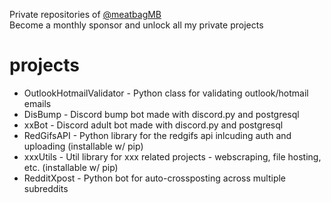 Private repositories of [@meatbagMB](https://github.com/sponsors/meatbagMB)\
Become a monthly sponsor and unlock all my private projects

# projects
- OutlookHotmailValidator - Python class for validating outlook/hotmail emails
- DisBump - Discord bump bot made with discord.py and postgresql
- xxBot - Discord adult bot made with discord.py and postgresql
- RedGifsAPI - Python library for the redgifs api inlcuding auth and uploading (installable w/ pip)
- xxxUtils - Util library for xxx related projects - webscraping, file hosting, etc.  (installable w/ pip)
- RedditXpost - Python bot for auto-crossposting across multiple subreddits
